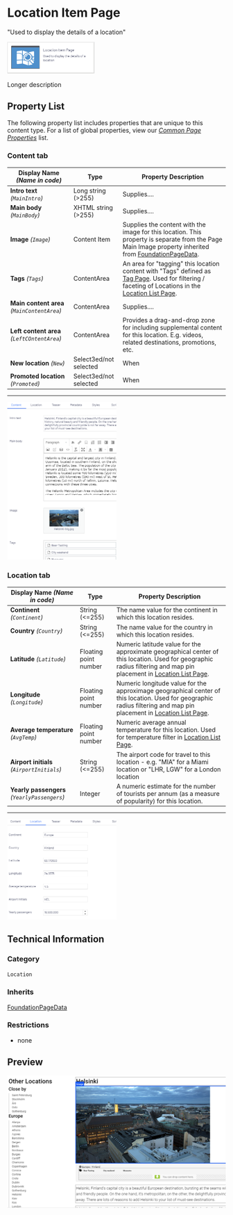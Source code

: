 # Location Item Page
"Used to display the details of a location"

<img src="../Screenshots/Location%20Item%20Page%20-%20icon.png?raw=true" alt="Location Item Page icon" width="40%" />

Longer description

## Property List
The following property list includes properties that are unique to this content type. For a list of global properties, view our [*Common Page Properties*](#) list.

### Content tab

Display Name *(Name in code)* | Type | Property Description
--------------|------|---------------
**Intro text** *(`MainIntro`)* | Long string (>255) | Supplies....
**Main body** *(`MainBody`)* | XHTML string (>255) | Supplies....
**Image** *(`Image`)* | Content Item | Supplies the content with the image for this location. This property is separate from the Page Main Image property inherited from [FoundationPageData](#).
**Tags** *(`Tags`)* | ContentArea | An area for "tagging" this location content with "Tags" defined as [Tag Page](#). Used for filtering / faceting of Locations in the [Location List Page](#).
**Main content area** *(`MainContentArea`)* | ContentArea | Supplies....
**Left content area** *(`LeftCOntentArea`)* | ContentArea | Provides a drag-and-drop zone for including supplemental content for this location. E.g. videos, related destinations, promotions, etc.
**New location** *(`New`)* | Select3ed/not selected | When 
**Promoted location** *(`Promoted`)* | Select3ed/not selected | When 


** **

<img src="../Screenshots/Location%20Item%20Page%20-%20Content%20tab.png?raw=true" alt="<PAGETYPE> icon" width="50%" />

### Location tab

Display Name *(Name in code)* | Type | Property Description
--------------|------|---------------
**Continent** *(`Continent`)* | String (<=255) | The name value for the continent in which this location resides.
**Country** *(`Country`)* | String (<=255) | The name value for the country in which this location resides.
**Latitude** *(`Latitude`)* | Floating point number | Numeric latitude value for the approximate geographical center of this location. Used for geographic radius filtering and map pin placement in [Location List Page](#).
**Longitude** *(`Longitude`)* | Floating point number | Numeric longitude value for the approximage geographical center of this location. Used for geographic radius filtering and map pin placement in [Location List Page](#).
**Average temperature** *(`AvgTemp`)* | Floating point number | Numeric average annual temperature for this location. Used for temperature filter in [Location List Page](#).
**Airport initials** *(`AirportInitials`)* | String (<=255) | The airport code for travel to this location - e.g. "MIA" for a Miami location or "LHR, LGW" for a London location
**Yearly passengers** *(`YearlyPassengers`)* | Integer | A numeric estimate for the number of tourists per annum (as a measure of popularity) for this location.

** **

<img src="../Screenshots/Location%20Item%20Page%20-%20Location%20tab.png?raw=true" alt="<PAGETYPE> icon" width="50%" />


## Technical Information

### Category
`Location`

### Inherits
[FoundationPageData](#)

### Restrictions
* none

## Preview
<img src="../Screenshots/Location%20Item%20Page%20-%20OPE.png?raw=true" alt="Location Item Page" width="100%" />

